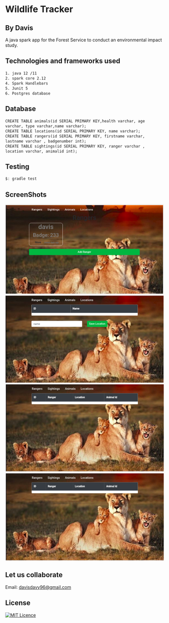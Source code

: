 # Wildlife Tracker
## By Davis
A java spark app for the Forest Service to conduct an environmental impact study.

## Technologies and frameworks used
    1. java 12 /11
    2. spark core 2.12
    4. Spark Handlebars
    5. Junit 5
    6. Postgres database

## Database

    CREATE TABLE animals(id SERIAL PRIMARY KEY,health varchar, age varchar, type varchar,name varchar);
    CREATE TABLE locations(id SERIAL PRIMARY KEY, name varchar);
    CREATE TABLE rangers(id SERIAL PRIMARY KEY, firstname varchar, lastname varchar , badgenumber int);
    CREATE TABLE sightings(id SERIAL PRIMARY KEY, ranger varchar , location varchar, animalid int);
    
## Testing

   ```java
   $: gradle test
```

## ScreenShots
![image](src/main/resources/public/images/3.png)
![image](src/main/resources/public/images/4.png)
![image](src/main/resources/public/images/5.png)
![image](src/main/resources/public/images/5.png)

## Let us collaborate
  Email: davisdavy96@gmail.com
  



## License
[![MIT Licence](https://badges.frapsoft.com/os/mit/mit-125x28.png?v=103)](LICENSE)